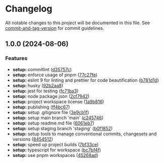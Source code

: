 # Changelog

All notable changes to this project will be documented in this file. See [commit-and-tag-version](https://github.com/absolute-version/commit-and-tag-version) for commit guidelines.

## 1.0.0 (2024-08-06)


### Features

* **setup:** commitlint ([d35757c](https://github.com/erichosick/sqlpm-workspace/commit/d35757c951a43d6dfbf7c70c33efe932ad9ee459))
* **setup:** enforce usage of pnpm ([77c27fe](https://github.com/erichosick/sqlpm-workspace/commit/77c27feb4189958ec0270685d7b884bfef2365c6))
* **setup:** eslint 9 for linting and prettier for code beautification ([b781d1d](https://github.com/erichosick/sqlpm-workspace/commit/b781d1d421c252730779c7e4599b4996f5137000))
* **setup:** husky ([92b2aa8](https://github.com/erichosick/sqlpm-workspace/commit/92b2aa84939ddb340f0213bb5a34f2d8ba56151f))
* **setup:** jest for testing ([fc71ba3](https://github.com/erichosick/sqlpm-workspace/commit/fc71ba388b96a320213f262b9c3176584da97709))
* **setup:** node package.json ([2cf7942](https://github.com/erichosick/sqlpm-workspace/commit/2cf79428977060f624749bf371cf411c9fff6375))
* **setup:** project workspace license ([1a9b816](https://github.com/erichosick/sqlpm-workspace/commit/1a9b816008d5bb40a047832c05042e16ad55ed4d))
* **setup:** publishing ([ff4bc67](https://github.com/erichosick/sqlpm-workspace/commit/ff4bc6706f988275a0480656694c0a660eac57b2))
* **setup:** setup .gitignore file ([3e9cb1f](https://github.com/erichosick/sqlpm-workspace/commit/3e9cb1fb5e66d380129484ea2494e304b7221e87))
* **setup:** setup main branch 'main' ([c245746](https://github.com/erichosick/sqlpm-workspace/commit/c2457469ad3a6e3f7820e746f40ec8c4c564db98))
* **setup:** setup readme.md file ([6061eb7](https://github.com/erichosick/sqlpm-workspace/commit/6061eb71d0698e39d72476c02edc5602fe1a565c))
* **setup:** setup staging branch 'staging' ([b0f1852](https://github.com/erichosick/sqlpm-workspace/commit/b0f1852ec1de90e18d4c579a266902d6648987e1))
* **setup:** setup tools to manage conventional commits, changesets and versions ([8454512](https://github.com/erichosick/sqlpm-workspace/commit/8454512e1ec5694aecfa2d2c75e113cb4ab676d3))
* **setup:** speed up project builds ([7bf33ce](https://github.com/erichosick/sqlpm-workspace/commit/7bf33ce65837f58057522a968fbec510e151286d))
* **setup:** typescript for workspace ([bc7bf4f](https://github.com/erichosick/sqlpm-workspace/commit/bc7bf4fc480645c4d1ba956a108be3eb4a70b36d))
* **setup:** use pnpm workspaces ([45268ad](https://github.com/erichosick/sqlpm-workspace/commit/45268ad013ffeea6421d09e1e43264b76017b951))
